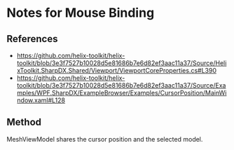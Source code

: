 ﻿# Notes for Mouse Binding
## References
- https://github.com/helix-toolkit/helix-toolkit/blob/3e3f7527b10028d5e81686b7e6d82ef3aac11a37/Source/HelixToolkit.SharpDX.Shared/Viewport/ViewportCoreProperties.cs#L390
- https://github.com/helix-toolkit/helix-toolkit/blob/3e3f7527b10028d5e81686b7e6d82ef3aac11a37/Source/Examples/WPF.SharpDX/ExampleBrowser/Examples/CursorPosition/MainWindow.xaml#L128

## Method
MeshViewModel shares the cursor position and the selected model.